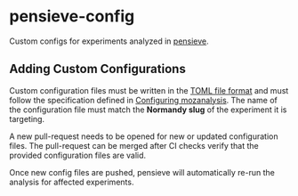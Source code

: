 # pensieve-config

Custom configs for experiments analyzed in [pensieve](https://github.com/mozilla/pensieve). 

## Adding Custom Configurations

Custom configuration files must be written in the [TOML file format](https://github.com/toml-lang/toml) and must follow the specification defined in [Configuring mozanalysis](https://docs.google.com/document/d/1rEpmUUtfN1f3xWKe3G0GI7ek2fq49W99-Li3YTtnH68).
The name of the configuration file must match the **Normandy slug** of the experiment it is targeting.

A new pull-request needs to be opened for new or updated configuration files. The pull-request can be merged after CI checks verify that the provided configuration files are valid.

Once new config files are pushed, pensieve will automatically re-run the analysis for affected experiments.
